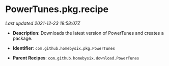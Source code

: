 # PowerTunes.pkg.recipe

_Last updated 2021-12-23 19:58:07Z_

- **Description**: Downloads the latest version of PowerTunes and creates a package.

- **Identifier**: `com.github.homebysix.pkg.PowerTunes`

- **Parent Recipes**: `com.github.homebysix.download.PowerTunes`